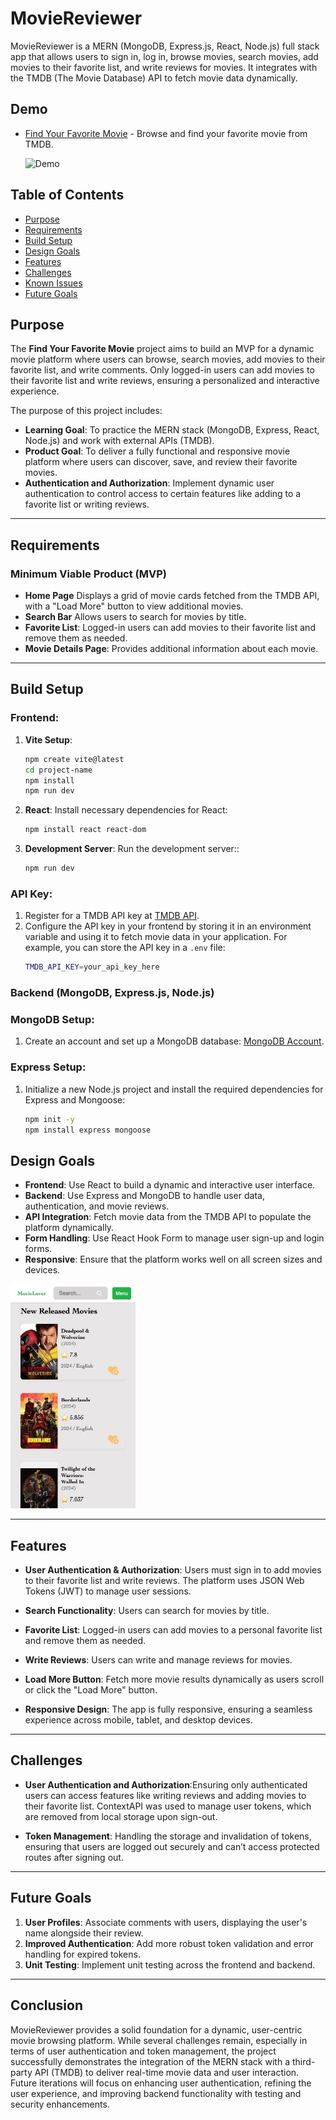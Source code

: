 # MovieReviewer

MovieReviewer is a MERN (MongoDB, Express.js, React, Node.js) full stack app that allows users to sign in, log in, browse movies, search movies, add movies to their favorite list, and write reviews for movies. It integrates with the TMDB (The Movie Database) API to fetch movie data dynamically.

## Demo

- [Find Your Favorite Movie](https://movie-reviewer-client.onrender.com) - Browse and find your favorite movie from TMDB.

  ![Demo](./Client/src/assets/Gif/demo.gif)

## Table of Contents

- [Purpose](#purpose)
- [Requirements](#requirements)
- [Build Setup](#build-setup)
- [Design Goals](#design-goals)
- [Features](#features)
- [Challenges](#challenges)
- [Known Issues](#known-issues)
- [Future Goals](#future-goals)

## Purpose

The **Find Your Favorite Movie** project aims to build an MVP for a dynamic movie platform where users can browse, search movies, add movies to their favorite list, and write comments. Only logged-in users can add movies to their favorite list and write reviews, ensuring a personalized and interactive experience.

The purpose of this project includes:

- **Learning Goal**: To practice the MERN stack (MongoDB, Express, React, Node.js) and work with external APIs (TMDB).
- **Product Goal**: To deliver a fully functional and responsive movie platform where users can discover, save, and review their favorite movies.
- **Authentication and Authorization**: Implement dynamic user authentication to control access to certain features like adding to a favorite list or writing reviews.

---

## Requirements

### Minimum Viable Product (MVP)

- **Home Page** Displays a grid of movie cards fetched from the TMDB API, with a "Load More" button to view additional movies.
- **Search Bar** Allows users to search for movies by title.
- **Favorite List**: Logged-in users can add movies to their favorite list and remove them as needed.
- **Movie Details Page**: Provides additional information about each movie.

---

## Build Setup

### Frontend:

1. **Vite Setup**:
   ```bash
   npm create vite@latest
   cd project-name
   npm install
   npm run dev
   ```
2. **React**: Install necessary dependencies for React:
   ```bash
   npm install react react-dom
   ```
3. **Development Server**: Run the development server::
   ```bash
   npm run dev
   ```

### API Key:

1. Register for a TMDB API key at [TMDB API](https://www.themoviedb.org/documentation/api).
2. Configure the API key in your frontend by storing it in an environment variable and using it to fetch movie data in your application.
   For example, you can store the API key in a `.env` file:
   ```bash
   TMDB_API_KEY=your_api_key_here
   ```

### Backend (MongoDB, Express.js, Node.js)

### MongoDB Setup:

1. Create an account and set up a MongoDB database:
   [MongoDB Account](https://account.mongodb.com/account/login).

### Express Setup:

1. Initialize a new Node.js project and install the required dependencies for Express and Mongoose:
   ```bash
   npm init -y
   npm install express mongoose
   ```

## Design Goals

- **Frontend**: Use React to build a dynamic and interactive user interface.
- **Backend**: Use Express and MongoDB to handle user data, authentication, and movie reviews.
- **API Integration**: Fetch movie data from the TMDB API to populate the platform dynamically.
- **Form Handling**: Use React Hook Form to manage user sign-up and login forms.
- **Responsive**: Ensure that the platform works well on all screen sizes and devices.

<img src="/Client/src/assets/Img/responsive.jpg" alt="responsive image" width="200"/>

---

## Features

- **User Authentication & Authorization**: Users must sign in to add movies to their favorite list and write reviews. The platform uses JSON Web Tokens (JWT) to manage user sessions.

- **Search Functionality**: Users can search for movies by title.

- **Favorite List**: Logged-in users can add movies to a personal favorite list and remove them as needed.

- **Write Reviews**: Users can write and manage reviews for movies.

- **Load More Button**: Fetch more movie results dynamically as users scroll or click the "Load More" button.

- **Responsive Design**: The app is fully responsive, ensuring a seamless experience across mobile, tablet, and desktop devices.

---

## Challenges

- **User Authentication and Authorization**:Ensuring only authenticated users can access features like writing reviews and adding movies to their favorite list. ContextAPI was used to manage user tokens, which are removed from local storage upon sign-out.

- **Token Management**: Handling the storage and invalidation of tokens, ensuring that users are logged out securely and can’t access protected routes after signing out.

---

## Future Goals

1. **User Profiles**: Associate comments with users, displaying the user's name alongside their review.
2. **Improved Authentication**: Add more robust token validation and error handling for expired tokens.
3. **Unit Testing**: Implement unit testing across the frontend and backend.

---

## Conclusion

MovieReviewer provides a solid foundation for a dynamic, user-centric movie browsing platform. While several challenges remain, especially in terms of user authentication and token management, the project successfully demonstrates the integration of the MERN stack with a third-party API (TMDB) to deliver real-time movie data and user interaction. Future iterations will focus on enhancing user authentication, refining the user experience, and improving backend functionality with testing and security enhancements.
